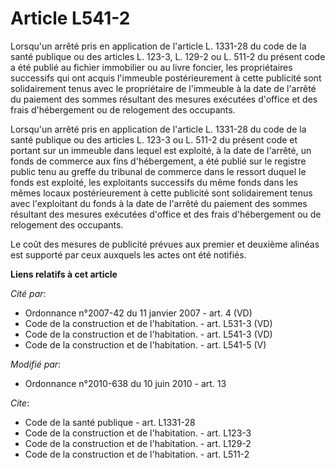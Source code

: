 # Article L541-2

Lorsqu'un arrêté pris en application de l'article L. 1331-28 du code de la santé publique ou des articles L. 123-3, L. 129-2
ou L. 511-2 du présent code a été publié au fichier immobilier ou au livre foncier, les propriétaires successifs qui ont
acquis l'immeuble postérieurement à cette publicité sont solidairement tenus avec le propriétaire de l'immeuble à la date de
l'arrêté du paiement des sommes résultant des mesures exécutées d'office et des frais d'hébergement ou de relogement des
occupants. 

Lorsqu'un arrêté pris en application de l'article L. 1331-28 du code de la santé publique ou des articles L. 123-3 ou L.
511-2 du présent code et portant sur un immeuble dans lequel est exploité, à la date de l'arrêté, un fonds de commerce aux
fins d'hébergement, a été publié sur le registre public tenu au greffe du tribunal de commerce dans le ressort duquel le
fonds est exploité, les exploitants successifs du même fonds dans les mêmes locaux postérieurement à cette publicité sont
solidairement tenus avec l'exploitant du fonds à la date de l'arrêté du paiement des sommes résultant des mesures exécutées
d'office et des frais d'hébergement ou de relogement des occupants. 

Le coût des mesures de publicité prévues aux premier et deuxième alinéas est supporté par ceux auxquels les actes ont été
notifiés.

**Liens relatifs à cet article**

_Cité par_:

  - Ordonnance n°2007-42 du 11 janvier 2007 - art. 4 (VD)
  - Code de la construction et de l'habitation. - art. L531-3 (VD)
  - Code de la construction et de l'habitation. - art. L541-3 (VD)
  - Code de la construction et de l'habitation. - art. L541-5 (V)

_Modifié par_:

  - Ordonnance n°2010-638 du 10 juin 2010 - art. 13

_Cite_:

  - Code de la santé publique - art. L1331-28
  - Code de la construction et de l'habitation. - art. L123-3
  - Code de la construction et de l'habitation. - art. L129-2
  - Code de la construction et de l'habitation. - art. L511-2
